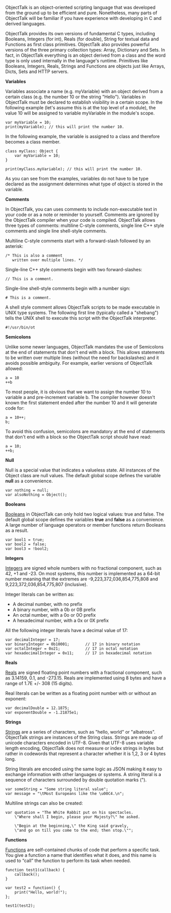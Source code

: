 ObjectTalk is an object-oriented scripting language that was developed
from the ground up to be efficient and pure. Nonetheless, many parts of
ObjectTalk will be familiar if you have experience with developing in C
and derived languages.

ObjectTalk provides its own versions of fundamental C types, including
Booleans, Integers (for int), Reals (for double), String for textual data
and Functions as first class primitives. ObjectTalk also provides powerful
versions of the three primary collection types: Array, Dictionary and Sets.
In fact, in ObjectTalk everything is an object derived from a class and
the word type is only used internally in the language's runtime. Primitives
like Booleans, Integers, Reals, Strings and Functions are objects just like
Arrays, Dicts, Sets and HTTP servers.

**Variables**

Variables associate a name (e.g. myVariable) with an object derived from
a certain class (e.g. the number 10 or the string "Hello"). Variables
in ObjectTalk must be declared to establish visibility in a certain
scope. In the following example (let's assume this is at the top level
of a module), the value 10 will be assigned to variable myVariable in the
module's scope.

	var myVariable = 10;
	print(myVariable); // this will print the number 10.

In the following example, the variable is assigned to a class
and therefore becomes a class member.

	class myClass: Object {
		var myVariable = 10;
	}

	print(myClass.myVariable); // this will print the number 10.

As you can see from the examples, variables do not have to be type
declared as the assignment determines what type of object is stored
in the variable.

**Comments**

In ObjectTalk, you can uses comments to include non-executable text in
your code or as a note or reminder to yourself. Comments are ignored by
the ObjectTalk compiler when your code is compiled. ObjectTalk allows
three types of comments: multiline C-style comments, single line
C++ style comments and single line shell-style comments.

Multiline C-style comments start with a forward-slash followed by an
asterisk:

	/* This is also a comment
       written over multiple lines. */

Single-line C++ style comments begin with two forward-slashes:

	// This is a comment.

Single-line shell-style comments begin with a number sign:

	# This is a comment.

A shell style comment allows ObjectTalk scripts to be made executable
in UNIX type systems. The following first line (typically called a
"shebang") tells the UNIX shell to execute this script with the ObjectTalk
interpreter.

	#!/usr/bin/ot

**Semicolons**

Unlike some newer languages, ObjectTalk mandates the use of Semicolons
at the end of statements that don't end with a block. This allows
statements to be written over multiple lines (without the need for
backslashes) and it avoids possible ambiguity. For example, earlier
versions of ObjectTalk allowed:

	a = 10
	++b

To most people, it is obvious that we want to assign the number 10 to
variable a and pre-increment variable b. The compiler however doesn't known
the first statement ended after the number 10 and it will generate code
for:

	a = 10++;
	b;

To avoid this confusion, semicolons are mandatory at the end of statements
that don't end with a block so the ObjectTalk script should have read:

	a = 10;
	++b;

**Null**

Null is a special value that indicates a valueless state. All instances
of the Object class are null values. The default global scope defines the
variable **null** as a convenience.

	var nothing = null;
	var alsoNothing = Object();

**Booleans**

[Booleans](reference.html#boolean) in ObjectTalk can only hold two
logical values: true and false. The default global scope defines the
variables **true** and **false** as a convenience. A large number of
language operators or member functions return Booleans as a result.

	var bool1 = true;
	var bool2 = false;
	var bool3 = !bool2;

**Integers**

[Integers](reference.html#integer) are signed whole numbers with no
fractional component, such as 42, +1 and -23. On most systems, this number
is implemented as a 64-bit number meaning that the extremes are
-9,223,372,036,854,775,808 and 9,223,372,036,854,775,807 (inclusive).

Integer literals can be written as:

* A decimal number, with no prefix
* A binary number, with a 0b or 0B prefix
* An octal number, with a 0o or 0O prefix
* A hexadecimal number, with a 0x or 0X prefix

All the following integer literals have a decimal value of 17:

	var decimalInteger = 17;
	var binaryInteger = 0b10001;       // 17 in binary notation
	var octalInteger = 0o21;           // 17 in octal notation
	var hexadecimalInteger = 0x11;     // 17 in hexadecimal notation

**Reals**

[Reals](reference.html#real) are signed floating point numbers with a
fractional component, such as 3.14159, 0.1, and -273.15. Reals are
implemented using 8 bytes and have a range of 1.7E +/- 308 (15 digits).

Real literals can be written as a floating point number with or without an exponent:

	var decimalDouble = 12.1875;
	var exponentDouble = -1.21875e1;

**Strings**

[Strings](reference.html#string) are a series of characters, such as
"hello, world" or "albatross".
ObjectTalk strings are instances of the String class. Strings are
made up of unicode characters encoded in UTF-8. Given that UTF-8 uses
variable length encoding, ObjectTalk does not measure or index strings
in bytes but rather in codewords that represent a character whether it is
1,2, 3 or 4 bytes long.

String literals are encoded using the same logic as JSON making it
easy to exchange information with other languages or systems. A string literal is a sequence of characters surrounded by double quotation marks (").

	var someString = "Some string literal value";
	var message = "\tMost Europeans like the \u00C4.\n";

Multiline strings can also be created:

	var quotation = "The White Rabbit put on his spectacles.
		\"Where shall I begin, please your Majesty?\" he asked.

		\"Begin at the beginning,\" the King said gravely,
		\"and go on till you come to the end; then stop.\"";

**Functions**

[Functions](reference.html#function)  are self-contained chunks of code
that perform a specific task. You give a function a name that identifies
what it does, and this name is used to “call” the function to perform its
task when needed.

	function test1(callback) {
		callback();
	}

	var test2 = function() {
		print("Hello, world!");
	};

	test1(test2);
